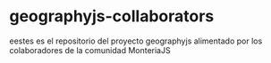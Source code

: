 # geographyjs-collaborators
eestes es el repositorio del proyecto geographyjs alimentado por los colaboradores de la comunidad MonteriaJS
